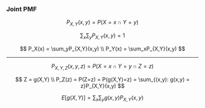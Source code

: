 ### Joint PMF

$$
    P_{X,Y}(x,y) = P(X=x \cap Y= y)
$$

$$
    \sum_x\sum_yP_{X,Y}(x,y) = 1
$$

$$
    P_X(x) = \sum_yP_{X,Y}(x,y) \\
    P_Y(x) = \sum_xP_{X,Y}(x,y)
$$

---
$$
    P_{X,Y,Z}(x,y,z) = P(X=x \cap Y= y \cap Z=z)
$$


$$
    Z = g(X,Y) \\
    P_Z(z) = P(Z=z) = P(g(X,Y)=z) = \sum_{(x,y): g(x,y) = z}P_{X,Y}(x,y)
$$

$$
    E[g(X,Y)] = \sum_x\sum_yg(x,y)P_{X,Y}(x,y)
$$